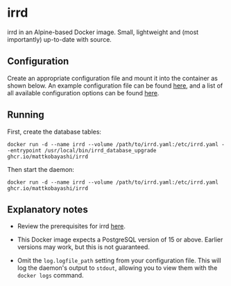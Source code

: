 # irrd

irrd in an Alpine-based Docker image. Small, lightweight and (most importantly) up-to-date with source.

## Configuration

Create an appropriate configuration file and mount it into the container as shown below. An example configuration file can be found [here](https://irrd.readthedocs.io/en/stable/admins/configuration/#example-configuration-file), and a list of all available configuration options can be found [here](https://irrd.readthedocs.io/en/stable/admins/configuration/#configuration-options).

## Running

First, create the database tables:

`docker run -d --name irrd --volume /path/to/irrd.yaml:/etc/irrd.yaml --entrypoint /usr/local/bin/irrd_database_upgrade ghcr.io/mattkobayashi/irrd`

Then start the daemon:

`docker run -d --name irrd --volume /path/to/irrd.yaml:/etc/irrd.yaml ghcr.io/mattkobayashi/irrd`

## Explanatory notes

- Review the prerequisites for irrd [here](https://irrd.readthedocs.io/en/stable/admins/deployment/#requirements).

- This Docker image expects a PostgreSQL version of 15 or above. Earlier versions may work, but this is not guaranteed.

- Omit the `log.logfile_path` setting from your configuration file. This will log the daemon's output to `stdout`, allowing you to view them with the `docker logs` command.

